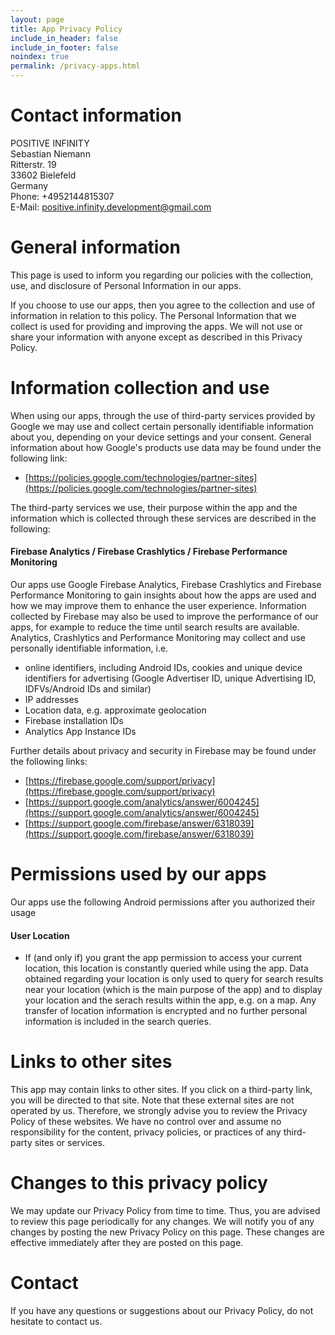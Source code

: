 ```yaml
---
layout: page
title: App Privacy Policy
include_in_header: false
include_in_footer: false
noindex: true
permalink: /privacy-apps.html
---
```


# Contact information
POSITIVE INFINITY<br/>
Sebastian Niemann<br/>
Ritterstr. 19<br/>
33602 Bielefeld<br/>
Germany<br/>
Phone: +4952144815307<br/>
E-Mail: [positive.infinity.development@gmail.com](mailto:positive.infinity.development@gmail.com)

# General information
This page is used to inform you regarding our policies with the collection, use, and disclosure of Personal Information in our apps.

If you choose to use our apps, then you agree to the collection and use of information in relation to this policy. The Personal Information that we collect is used for providing and improving the apps. We will not use or share your information with anyone except as described in this Privacy Policy.

# Information collection and use
When using our apps, through the use of third-party services provided by Google we may use and collect certain personally identifiable information about you, depending on your device settings and your consent. General information about how Google's products use data may be found under the following link:
* [https://policies.google.com/technologies/partner-sites](https://policies.google.com/technologies/partner-sites)

The third-party services we use, their purpose within the app and the information which is collected through these services are described in the following:
#### Firebase Analytics / Firebase Crashlytics / Firebase Performance Monitoring
Our apps use Google Firebase Analytics, Firebase Crashlytics and Firebase Performance Monitoring to gain insights about how the apps are used and how we may improve them to enhance the user experience. Information collected by Firebase may also be used to improve the performance of our apps, for example to reduce the time until search results are available. Analytics, Crashlytics and Performance Monitoring may collect and use personally identifiable information, i.e.
* online identifiers, including Android IDs, cookies and unique device identifiers for advertising (Google Advertiser ID, unique Advertising ID, IDFVs/Android IDs and similar)
* IP addresses
* Location data, e.g. approximate geolocation
* Firebase installation IDs
* Analytics App Instance IDs

Further details about privacy and security in Firebase may be found under the following links:
* [https://firebase.google.com/support/privacy](https://firebase.google.com/support/privacy)
* [https://support.google.com/analytics/answer/6004245](https://support.google.com/analytics/answer/6004245)
* [https://support.google.com/firebase/answer/6318039](https://support.google.com/firebase/answer/6318039)

# Permissions used by our apps
Our apps use the following Android permissions after you authorized their usage
#### User Location
* If (and only if) you grant the app permission to access your current location, this location is constantly queried while using the app. Data obtained regarding your location is only used to query for search results near your location (which is the main purpose of the app) and to display your location and the serach results within the app, e.g. on a map. Any transfer of location information is encrypted and no further personal information is included in the search queries. 

# Links to other sites
This app may contain links to other sites. If you click on a third-party link, you will be directed to that site. Note that these external sites are not operated by us. Therefore, we strongly advise you to review the Privacy Policy of these websites. We have no control over and assume no responsibility for the content, privacy policies, or practices of any third-party sites or services.

# Changes to this privacy policy
We may update our Privacy Policy from time to time. Thus, you are advised to review this page periodically for any changes. We will notify you of any changes by posting the new Privacy Policy on this page. These changes are effective immediately after they are posted on this page.

# Contact
If you have any questions or suggestions about our Privacy Policy, do not hesitate to contact us.